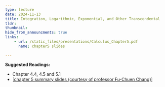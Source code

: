```yaml
---
type: lecture
date: 2024-11-13
title: Integration, Logarithmic, Exponential, and Other Transcendental Functions
tldr: 
thumbnail: 
hide_from_announcments: true
links: 
    - url: /static_files/presentations/Calculus_Chapter5.pdf
      name: chapter5 slides

---
```

**Suggested Readings:**
- Chapter 4.4, 4.5 and 5.1
- [[chapter 5 summary slides (courtesy of professor Fu-Chuen Chang)]](/nsysu-calculus1/static_files/presentations/Chap05_Summary.pdf)
